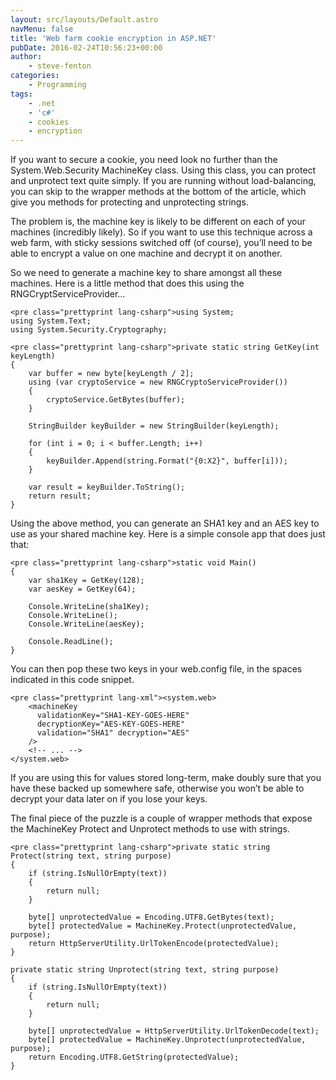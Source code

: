 ```yaml
---
layout: src/layouts/Default.astro
navMenu: false
title: 'Web farm cookie encryption in ASP.NET'
pubDate: 2016-02-24T10:56:23+00:00
author:
    - steve-fenton
categories:
    - Programming
tags:
    - .net
    - 'c#'
    - cookies
    - encryption
---
```


If you want to secure a cookie, you need look no further than the System.Web.Security MachineKey class. Using this class, you can protect and unprotect text quite simply. If you are running without load-balancing, you can skip to the wrapper methods at the bottom of the article, which give you methods for protecting and unprotecting strings.

The problem is, the machine key is likely to be different on each of your machines (incredibly likely). So if you want to use this technique across a web farm, with sticky sessions switched off (of course), you’ll need to be able to encrypt a value on one machine and decrypt it on another.

So we need to generate a machine key to share amongst all these machines. Here is a little method that does this using the RNGCryptServiceProvider…

```
<pre class="prettyprint lang-csharp">using System;
using System.Text;
using System.Security.Cryptography;
```

```
<pre class="prettyprint lang-csharp">private static string GetKey(int keyLength)
{
    var buffer = new byte[keyLength / 2];
    using (var cryptoService = new RNGCryptoServiceProvider())
    {
        cryptoService.GetBytes(buffer);
    }

    StringBuilder keyBuilder = new StringBuilder(keyLength);

    for (int i = 0; i < buffer.Length; i++)
    {
        keyBuilder.Append(string.Format("{0:X2}", buffer[i]));
    }

    var result = keyBuilder.ToString();
    return result;
}
```

Using the above method, you can generate an SHA1 key and an AES key to use as your shared machine key. Here is a simple console app that does just that:

```
<pre class="prettyprint lang-csharp">static void Main()
{
    var sha1Key = GetKey(128);
    var aesKey = GetKey(64);

    Console.WriteLine(sha1Key);
    Console.WriteLine();
    Console.WriteLine(aesKey);

    Console.ReadLine();
}
```

You can then pop these two keys in your web.config file, in the spaces indicated in this code snippet.

```
<pre class="prettyprint lang-xml"><system.web>
    <machineKey
      validationKey="SHA1-KEY-GOES-HERE"
      decryptionKey="AES-KEY-GOES-HERE"
      validation="SHA1" decryption="AES"
    />
    <!-- ... -->
</system.web>
```

If you are using this for values stored long-term, make doubly sure that you have these backed up somewhere safe, otherwise you won’t be able to decrypt your data later on if you lose your keys.

The final piece of the puzzle is a couple of wrapper methods that expose the MachineKey Protect and Unprotect methods to use with strings.

```
<pre class="prettyprint lang-csharp">private static string Protect(string text, string purpose)
{
    if (string.IsNullOrEmpty(text))
    {
        return null;
    }

    byte[] unprotectedValue = Encoding.UTF8.GetBytes(text);
    byte[] protectedValue = MachineKey.Protect(unprotectedValue, purpose);
    return HttpServerUtility.UrlTokenEncode(protectedValue);
}

private static string Unprotect(string text, string purpose)
{
    if (string.IsNullOrEmpty(text))
    {
        return null;
    }

    byte[] unprotectedValue = HttpServerUtility.UrlTokenDecode(text);
    byte[] protectedValue = MachineKey.Unprotect(unprotectedValue, purpose);
    return Encoding.UTF8.GetString(protectedValue);
}
```
